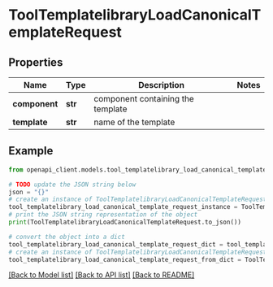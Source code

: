 # ToolTemplatelibraryLoadCanonicalTemplateRequest


## Properties

Name | Type | Description | Notes
------------ | ------------- | ------------- | -------------
**component** | **str** | component containing the template | 
**template** | **str** | name of the template | 

## Example

```python
from openapi_client.models.tool_templatelibrary_load_canonical_template_request import ToolTemplatelibraryLoadCanonicalTemplateRequest

# TODO update the JSON string below
json = "{}"
# create an instance of ToolTemplatelibraryLoadCanonicalTemplateRequest from a JSON string
tool_templatelibrary_load_canonical_template_request_instance = ToolTemplatelibraryLoadCanonicalTemplateRequest.from_json(json)
# print the JSON string representation of the object
print(ToolTemplatelibraryLoadCanonicalTemplateRequest.to_json())

# convert the object into a dict
tool_templatelibrary_load_canonical_template_request_dict = tool_templatelibrary_load_canonical_template_request_instance.to_dict()
# create an instance of ToolTemplatelibraryLoadCanonicalTemplateRequest from a dict
tool_templatelibrary_load_canonical_template_request_from_dict = ToolTemplatelibraryLoadCanonicalTemplateRequest.from_dict(tool_templatelibrary_load_canonical_template_request_dict)
```
[[Back to Model list]](../README.md#documentation-for-models) [[Back to API list]](../README.md#documentation-for-api-endpoints) [[Back to README]](../README.md)


